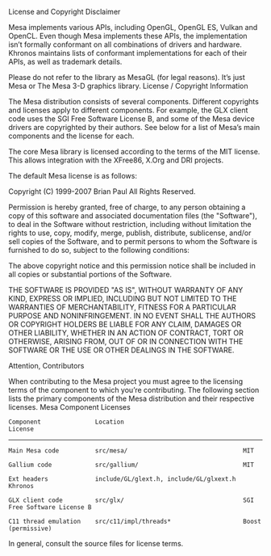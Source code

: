 License and Copyright
Disclaimer

Mesa implements various APIs, including OpenGL, OpenGL ES, Vulkan and OpenCL. Even though Mesa implements these APIs, the implementation isn’t formally conformant on all combinations of drivers and hardware. Khronos maintains lists of conformant implementations for each of their APIs, as well as trademark details.

Please do not refer to the library as MesaGL (for legal reasons). It’s just Mesa or The Mesa 3-D graphics library.
License / Copyright Information

The Mesa distribution consists of several components. Different copyrights and licenses apply to different components. For example, the GLX client code uses the SGI Free Software License B, and some of the Mesa device drivers are copyrighted by their authors. See below for a list of Mesa’s main components and the license for each.

The core Mesa library is licensed according to the terms of the MIT license. This allows integration with the XFree86, X.Org and DRI projects.

The default Mesa license is as follows:

Copyright (C) 1999-2007  Brian Paul   All Rights Reserved.

Permission is hereby granted, free of charge, to any person obtaining a
copy of this software and associated documentation files (the "Software"),
to deal in the Software without restriction, including without limitation
the rights to use, copy, modify, merge, publish, distribute, sublicense,
and/or sell copies of the Software, and to permit persons to whom the
Software is furnished to do so, subject to the following conditions:

The above copyright notice and this permission notice shall be included
in all copies or substantial portions of the Software.

THE SOFTWARE IS PROVIDED "AS IS", WITHOUT WARRANTY OF ANY KIND, EXPRESS
OR IMPLIED, INCLUDING BUT NOT LIMITED TO THE WARRANTIES OF MERCHANTABILITY,
FITNESS FOR A PARTICULAR PURPOSE AND NONINFRINGEMENT.  IN NO EVENT SHALL
THE AUTHORS OR COPYRIGHT HOLDERS BE LIABLE FOR ANY CLAIM, DAMAGES OR OTHER
LIABILITY, WHETHER IN AN ACTION OF CONTRACT, TORT OR OTHERWISE, ARISING FROM,
OUT OF OR IN CONNECTION WITH THE SOFTWARE OR THE USE OR OTHER DEALINGS IN THE
SOFTWARE.

Attention, Contributors

When contributing to the Mesa project you must agree to the licensing terms of the component to which you’re contributing. The following section lists the primary components of the Mesa distribution and their respective licenses.
Mesa Component Licenses


`Component               Location                                 License`

----

`Main Mesa code          src/mesa/                                MIT`

`Gallium code            src/gallium/                             MIT`

`Ext headers             include/GL/glext.h, include/GL/glxext.h  Khronos`

`GLX client code         src/glx/                                 SGI Free Software License B`

`C11 thread emulation    src/c11/impl/threads*                    Boost (permissive)`

In general, consult the source files for license terms.
